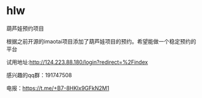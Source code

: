# hlw
葫芦娃预约项目

根据之前开源的imaotai项目添加了葫芦娃项目的预约。希望能做一个稳定预约的平台



试用地址:http://124.223.88.180/login?redirect=%2Findex

感兴趣的qq群：191747508

电报：https://t.me/+B7-8HKlx9GFkN2M1
